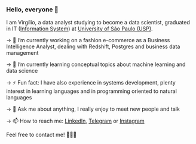 ### Hello, everyone 👋

I am Virgílio, a data analyst studying to become a data scientist, graduated in IT ([Information System](https://uspdigital.usp.br/jupiterweb/listarGradeCurricular?codcg=86&codcur=86200&codhab=204&tipo=N)) at [University of São Paulo (USP)](https://www5.usp.br).

→  🔭 I’m currently working on a fashion e-commerce as a Business Intelligence Analyst, dealing with Redshift, Postgres and business data management

→  🌱 I’m currently learning conceptual topics about machine learning and data science

→  ⚡ Fun fact: I have also experience in systems development, plenty interest in learning languages and in programming oriented to natural languages

→  💬 Ask me about anything, I really enjoy to meet new people and talk

→  📫 How to reach me: [LinkedIn](https://linkedin.com/in/vafjr87), [Telegram](https://t.me/vafjr87) or [Instagram](https://instagram.com/vafjr87) 

Feel free to contact me! 👨🏽‍💻

<!--
**vafjr87/vafjr87** is a ✨ _special_ ✨ repository because its `README.md` (this file) appears on your GitHub profile.

Here are some ideas to get you started:
- 👯 I’m looking to collaborate on ...
- 🤔 I’m looking for help with ...
- 😄 Pronouns: ...
-->
